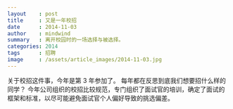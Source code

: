 ```yaml
---
layout    : post
title     : 又是一年校招
date      : 2014-11-03
author    : mindwind
summary   : 离开校园时的一场选择与被选择。
categories: 2014
tags      : 招聘
image     : /assets/article_images/2014-11-03.jpg
---
```


关于校招这件事，今年是第 3 年参加了。
每年都在反思到底我们想要招什么样的同学？
今年公司组织的校招比较规范，专门组织了面试官的培训，确定了面试的框架和标准，以尽可能避免面试官个人偏好导致的挑选偏差。
